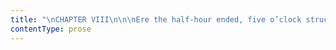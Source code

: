 ```yaml
---
title: "\nCHAPTER VIII\n\n\nEre the half-hour ended, five o’clock struck; school was dismissed, and\nall were gone into the refectory to tea.\_ I now ventured to descend: it\nwas deep dusk; I retired into a corner and sat down on the floor.\_ The\nspell by which I had been so far supported began to dissolve; reaction\ntook place, and soon, so overwhelming was the grief that seized me, I\nsank prostrate with my face to the ground.\_ Now I wept: Helen Burns was\nnot here; nothing sustained me; left to myself I abandoned myself, and\nmy tears watered the boards.\_ I had meant to be so good, and to do so\nmuch at Lowood: to make so many friends, to earn respect and win\naffection.\_ Already I had made visible progress: that very morning I had\nreached the head of my class; Miss Miller had praised me warmly; Miss\nTemple had smiled approbation; she had promised to teach me drawing, and\nto let me learn French, if I continued to make similar improvement two\nmonths longer: and then I was well received by my fellow-pupils; treated\nas an equal by those of my own age, and not molested by any; now, here I\nlay again crushed and trodden on; and could I ever rise more?\n\n“Never,” I thought; and ardently I wished to die.\_ While sobbing out\nthis wish in broken accents, some one approached: I started up—again\nHelen Burns was near me; the fading fires just showed her coming up the\nlong, vacant room; she brought my coffee and bread.\n\n“Come, eat something,” she said; but I put both away from me, feeling as\nif a drop or a crumb would have choked me in my present condition.\_\nHelen regarded me, probably with surprise: I could not now abate my\nagitation, though I tried hard; I continued to weep aloud.\_ She sat down\non the ground near me, embraced her knees with her arms, and rested her\nhead upon them; in that attitude she remained silent as an Indian.\_ I\nwas the first who spoke—\n\n“Helen, why do you stay with a girl whom everybody believes to be a\nliar?”\n\n“Everybody, Jane?\_ Why, there are only eighty people who have heard you\ncalled so, and the world contains hundreds of millions.”\n\n“But what have I to do with millions?\_ The eighty, I know, despise me.”\n\n“Jane, you are mistaken: probably not one in the school either despises\nor dislikes you: many, I am sure, pity you much.”\n\n“How can they pity me after what Mr. Brocklehurst has said?”\n\n“Mr. Brocklehurst is not a god: nor is he even a great and admired man:\nhe is little liked here; he never took steps to make himself liked.\_ Had\nhe treated you as an especial favourite, you would have found enemies,\ndeclared or covert, all around you; as it is, the greater number would\noffer you sympathy if they dared.\_ Teachers and pupils may look coldly\non you for a day or two, but friendly feelings are concealed in their\nhearts; and if you persevere in doing well, these feelings will ere long\nappear so much the more evidently for their temporary suppression.\_\nBesides, Jane”—she paused.\n\n“Well, Helen?” said I, putting my hand into hers: she chafed my fingers\ngently to warm them, and went on—\n\n“If all the world hated you, and believed you wicked, while your own\nconscience approved you, and absolved you from guilt, you would not be\nwithout friends.”\n\n“No; I know I should think well of myself; but that is not enough: if\nothers don’t love me I would rather die than live—I cannot bear to be\nsolitary and hated, Helen.\_ Look here; to gain some real affection from\nyou, or Miss Temple, or any other whom I truly love, I would willingly\nsubmit to have the bone of my arm broken, or to let a bull toss me, or\nto stand behind a kicking horse, and let it dash its hoof at my chest—”\n\n“Hush, Jane! you think too much of the love of human beings; you are too\nimpulsive, too vehement; the sovereign hand that created your frame, and\nput life into it, has provided you with other resources than your feeble\nself, or than creatures feeble as you.\_ Besides this earth, and besides\nthe race of men, there is an invisible world and a kingdom of spirits:\nthat world is round us, for it is everywhere; and those spirits watch\nus, for they are commissioned to guard us; and if we were dying in pain\nand shame, if scorn smote us on all sides, and hatred crushed us, angels\nsee our tortures, recognise our innocence (if innocent we be: as I know\nyou are of this charge which Mr. Brocklehurst has weakly and pompously\nrepeated at second-hand from Mrs. Reed; for I read a sincere nature in\nyour ardent eyes and on your clear front), and God waits only the\nseparation of spirit from flesh to crown us with a full reward.\_ Why,\nthen, should we ever sink overwhelmed with distress, when life is so\nsoon over, and death is so certain an entrance to happiness—to glory?”\n\nI was silent; Helen had calmed me; but in the tranquillity she imparted\nthere was an alloy of inexpressible sadness.\_ I felt the impression of\nwoe as she spoke, but I could not tell whence it came; and when, having\ndone speaking, she breathed a little fast and coughed a short cough, I\nmomentarily forgot my own sorrows to yield to a vague concern for her.\n\nResting my head on Helen’s shoulder, I put my arms round her waist; she\ndrew me to her, and we reposed in silence.\_ We had not sat long thus,\nwhen another person came in.\_ Some heavy clouds, swept from the sky by a\nrising wind, had left the moon bare; and her light, streaming in through\na window near, shone full both on us and on the approaching figure,\nwhich we at once recognised as Miss Temple.\n\n“I came on purpose to find you, Jane Eyre,” said she; “I want you in my\nroom; and as Helen Burns is with you, she may come too.”\n\nWe went; following the superintendent’s guidance, we had to thread some\nintricate passages, and mount a staircase before we reached her\napartment; it contained a good fire, and looked cheerful.\_ Miss Temple\ntold Helen Burns to be seated in a low arm-chair on one side of the\nhearth, and herself taking another, she called me to her side.\n\n“Is it all over?” she asked, looking down at my face.\_ “Have you cried\nyour grief away?”\n\n“I am afraid I never shall do that.”\n\n“Why?”\n\n“Because I have been wrongly accused; and you, ma’am, and everybody\nelse, will now think me wicked.”\n\n“We shall think you what you prove yourself to be, my child.\_ Continue\nto act as a good girl, and you will satisfy us.”\n\n“Shall I, Miss Temple?”\n\n“You will,” said she, passing her arm round me.\_ “And now tell me who is\nthe lady whom Mr. Brocklehurst called your benefactress?”\n\n“Mrs. Reed, my uncle’s wife.\_ My uncle is dead, and he left me to her\ncare.”\n\n“Did she not, then, adopt you of her own accord?”\n\n“No, ma’am; she was sorry to have to do it: but my uncle, as I have\noften heard the servants say, got her to promise before he died that she\nwould always keep me.”\n\n“Well now, Jane, you know, or at least I will tell you, that when a\ncriminal is accused, he is always allowed to speak in his own defence.\_\nYou have been charged with falsehood; defend yourself to me as well as\nyou can.\_ Say whatever your memory suggests is true; but add nothing and\nexaggerate nothing.”\n\nI resolved, in the depth of my heart, that I would be most moderate—most\ncorrect; and, having reflected a few minutes in order to arrange\ncoherently what I had to say, I told her all the story of my sad\nchildhood.\_ Exhausted by emotion, my language was more subdued than it\ngenerally was when it developed that sad theme; and mindful of Helen’s\nwarnings against the indulgence of resentment, I infused into the\nnarrative far less of gall and wormwood than ordinary.\_ Thus restrained\nand simplified, it sounded more credible: I felt as I went on that Miss\nTemple fully believed me.\n\nIn the course of the tale I had mentioned Mr. Lloyd as having come to\nsee me after the fit: for I never forgot the, to me, frightful episode\nof the red-room: in detailing which, my excitement was sure, in some\ndegree, to break bounds; for nothing could soften in my recollection the\nspasm of agony which clutched my heart when Mrs. Reed spurned my wild\nsupplication for pardon, and locked me a second time in the dark and\nhaunted chamber.\n\nI had finished: Miss Temple regarded me a few minutes in silence; she\nthen said—\n\n“I know something of Mr. Lloyd; I shall write to him; if his reply\nagrees with your statement, you shall be publicly cleared from every\nimputation; to me, Jane, you are clear now.”\n\nShe kissed me, and still keeping me at her side (where I was well\ncontented to stand, for I derived a child’s pleasure from the\ncontemplation of her face, her dress, her one or two ornaments, her\nwhite forehead, her clustered and shining curls, and beaming dark eyes),\nshe proceeded to address Helen Burns.\n\n“How are you to-night, Helen?\_ Have you coughed much to-day?”\n\n“Not quite so much, I think, ma’am.”\n\n“And the pain in your chest?”\n\n“It is a little better.”\n\nMiss Temple got up, took her hand and examined her pulse; then she\nreturned to her own seat: as she resumed it, I heard her sigh low.\_ She\nwas pensive a few minutes, then rousing herself, she said cheerfully—\n\n“But you two are my visitors to-night; I must treat you as such.”\_ She\nrang her bell.\n\n“Barbara,” she said to the servant who answered it, “I have not yet had\ntea; bring the tray and place cups for these two young ladies.”\n\nAnd a tray was soon brought.\_ How pretty, to my eyes, did the china cups\nand bright teapot look, placed on the little round table near the fire!\_\nHow fragrant was the steam of the beverage, and the scent of the toast!\nof which, however, I, to my dismay (for I was beginning to be hungry)\ndiscerned only a very small portion: Miss Temple discerned it too.\n\n“Barbara,” said she, “can you not bring a little more bread and butter?\_\nThere is not enough for three.”\n\nBarbara went out: she returned soon—\n\n“Madam, Mrs. Harden says she has sent up the usual quantity.”\n\nMrs. Harden, be it observed, was the housekeeper: a woman after Mr.\nBrocklehurst’s own heart, made up of equal parts of whalebone and iron.\n\n“Oh, very well!” returned Miss Temple; “we must make it do, Barbara, I\nsuppose.”\_ And as the girl withdrew she added, smiling, “Fortunately, I\nhave it in my power to supply deficiencies for this once.”\n\nHaving invited Helen and me to approach the table, and placed before\neach of us a cup of tea with one delicious but thin morsel of toast, she\ngot up, unlocked a drawer, and taking from it a parcel wrapped in paper,\ndisclosed presently to our eyes a good-sized seed-cake.\n\n“I meant to give each of you some of this to take with you,” said she,\n“but as there is so little toast, you must have it now,” and she\nproceeded to cut slices with a generous hand.\n\nWe feasted that evening as on nectar and ambrosia; and not the least\ndelight of the entertainment was the smile of gratification with which\nour hostess regarded us, as we satisfied our famished appetites on the\ndelicate fare she liberally supplied.\n\nTea over and the tray removed, she again summoned us to the fire; we sat\none on each side of her, and now a conversation followed between her and\nHelen, which it was indeed a privilege to be admitted to hear.\n\nMiss Temple had always something of serenity in her air, of state in her\nmien, of refined propriety in her language, which precluded deviation\ninto the ardent, the excited, the eager: something which chastened the\npleasure of those who looked on her and listened to her, by a\ncontrolling sense of awe; and such was my feeling now: but as to Helen\nBurns, I was struck with wonder.\n\nThe refreshing meal, the brilliant fire, the presence and kindness of\nher beloved instructress, or, perhaps, more than all these, something in\nher own unique mind, had roused her powers within her.\_ They woke, they\nkindled: first, they glowed in the bright tint of her cheek, which till\nthis hour I had never seen but pale and bloodless; then they shone in\nthe liquid lustre of her eyes, which had suddenly acquired a beauty more\nsingular than that of Miss Temple’s—a beauty neither of fine colour nor\nlong eyelash, nor pencilled brow, but of meaning, of movement, of\nradiance.\_ Then her soul sat on her lips, and language flowed, from what\nsource I cannot tell.\_ Has a girl of fourteen a heart large enough,\nvigorous enough, to hold the swelling spring of pure, full, fervid\neloquence?\_ Such was the characteristic of Helen’s discourse on that, to\nme, memorable evening; her spirit seemed hastening to live within a very\nbrief span as much as many live during a protracted existence.\n\nThey conversed of things I had never heard of; of nations and times\npast; of countries far away; of secrets of nature discovered or guessed\nat: they spoke of books: how many they had read!\_ What stores of\nknowledge they possessed!\_ Then they seemed so familiar with French\nnames and French authors: but my amazement reached its climax when Miss\nTemple asked Helen if she sometimes snatched a moment to recall the\nLatin her father had taught her, and taking a book from a shelf, bade\nher read and construe a page of Virgil; and Helen obeyed, my organ of\nveneration expanding at every sounding line.\_ She had scarcely finished\nere the bell announced bedtime! no delay could be admitted; Miss Temple\nembraced us both, saying, as she drew us to her heart—\n\n“God bless you, my children!”\n\nHelen she held a little longer than me: she let her go more reluctantly;\nit was Helen her eye followed to the door; it was for her she a second\ntime breathed a sad sigh; for her she wiped a tear from her cheek.\n\nOn reaching the bedroom, we heard the voice of Miss Scatcherd: she was\nexamining drawers; she had just pulled out Helen Burns’s, and when we\nentered Helen was greeted with a sharp reprimand, and told that\nto-morrow she should have half-a-dozen of untidily folded articles\npinned to her shoulder.\n\n“My things were indeed in shameful disorder,” murmured Helen to me, in a\nlow voice: “I intended to have arranged them, but I forgot.”\n\nNext morning, Miss Scatcherd wrote in conspicuous characters on a piece\nof pasteboard the word “Slattern,” and bound it like a phylactery round\nHelen’s large, mild, intelligent, and benign-looking forehead.\_ She wore\nit till evening, patient, unresentful, regarding it as a deserved\npunishment.\_ The moment Miss Scatcherd withdrew after afternoon school,\nI ran to Helen, tore it off, and thrust it into the fire: the fury of\nwhich she was incapable had been burning in my soul all day, and tears,\nhot and large, had continually been scalding my cheek; for the spectacle\nof her sad resignation gave me an intolerable pain at the heart.\n\nAbout a week subsequently to the incidents above narrated, Miss Temple,\nwho had written to Mr. Lloyd, received his answer: it appeared that what\nhe said went to corroborate my account.\_ Miss Temple, having assembled\nthe whole school, announced that inquiry had been made into the charges\nalleged against Jane Eyre, and that she was most happy to be able to\npronounce her completely cleared from every imputation.\_ The teachers\nthen shook hands with me and kissed me, and a murmur of pleasure ran\nthrough the ranks of my companions.\n\nThus relieved of a grievous load, I from that hour set to work afresh,\nresolved to pioneer my way through every difficulty: I toiled hard, and\nmy success was proportionate to my efforts; my memory, not naturally\ntenacious, improved with practice; exercise sharpened my wits; in a few\nweeks I was promoted to a higher class; in less than two months I was\nallowed to commence French and drawing.\_ I learned the first two tenses\nof the verb Etre, and sketched my first cottage (whose walls,\nby-the-bye, outrivalled in slope those of the leaning tower of Pisa), on\nthe same day.\_ That night, on going to bed, I forgot to prepare in\nimagination the Barmecide supper of hot roast potatoes, or white bread\nand new milk, with which I was wont to amuse my inward cravings: I\nfeasted instead on the spectacle of ideal drawings, which I saw in the\ndark; all the work of my own hands: freely pencilled houses and trees,\npicturesque rocks and ruins, Cuyp-like groups of cattle, sweet paintings\nof butterflies hovering over unblown roses, of birds picking at ripe\ncherries, of wren’s nests enclosing pearl-like eggs, wreathed about with\nyoung ivy sprays.\_ I examined, too, in thought, the possibility of my\never being able to translate currently a certain little French story\nwhich Madame Pierrot had that day shown me; nor was that problem solved\nto my satisfaction ere I fell sweetly asleep.\n\nWell has Solomon said—“Better is a dinner of herbs where love is, than a\nstalled ox and hatred therewith.”\n\nI would not now have exchanged Lowood with all its privations for\nGateshead and its daily luxuries.\n"
contentType: prose
---
```



